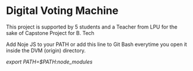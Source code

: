 # Digital Voting Machine
This project is supported by 5 students and a Teacher from LPU for the sake of Capstone Project for B. Tech

Add Noje JS to your PATH or add this line to Git Bash everytime you open it inside the DVM (origin) directory.

<i>export PATH=$PATH:node_modules</i>
